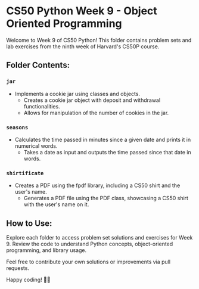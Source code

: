 # CS50 Python Week 9 - Object Oriented Programming

Welcome to Week 9 of CS50 Python! This folder contains problem sets and lab exercises from the ninth week of Harvard's CS50P course.

## Folder Contents:

### `jar`
- Implements a cookie jar using classes and objects.
  - Creates a cookie jar object with deposit and withdrawal functionalities.
  - Allows for manipulation of the number of cookies in the jar.

### `seasons`
- Calculates the time passed in minutes since a given date and prints it in numerical words.
  - Takes a date as input and outputs the time passed since that date in words.

### `shirtificate`
- Creates a PDF using the fpdf library, including a CS50 shirt and the user's name.
  - Generates a PDF file using the PDF class, showcasing a CS50 shirt with the user's name on it.

## How to Use:

Explore each folder to access problem set solutions and exercises for Week 9. Review the code to understand Python concepts, object-oriented programming, and library usage.

Feel free to contribute your own solutions or improvements via pull requests.

Happy coding! 🐍✨
